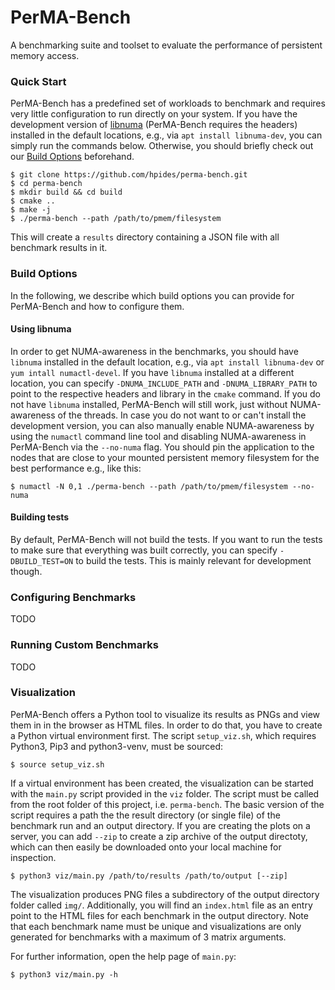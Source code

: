 # PerMA-Bench

A benchmarking suite and toolset to evaluate the performance of persistent memory access.

### Quick Start
PerMA-Bench has a predefined set of workloads to benchmark and requires very little configuration to run directly on
your system.
If you have the development version of [libnuma](https://github.com/numactl/numactl) (PerMA-Bench requires the headers) 
installed in the default locations, e.g., via `apt install libnuma-dev`, you can simply run the commands below.
Otherwise, you should briefly check out our [Build Options](#build-options) beforehand.

```shell script
$ git clone https://github.com/hpides/perma-bench.git
$ cd perma-bench
$ mkdir build && cd build
$ cmake ..
$ make -j
$ ./perma-bench --path /path/to/pmem/filesystem
```

This will create a `results` directory containing a JSON file with all benchmark results in it.

### Build Options
In the following, we describe which build options you can provide for PerMA-Bench and how to configure them.

#### Using libnuma
In order to get NUMA-awareness in the benchmarks, you should have `libnuma` installed in the default location, e.g.,
via `apt install libnuma-dev` or `yum intall numactl-devel`.
If you have `libnuma` installed at a different location, you can specify `-DNUMA_INCLUDE_PATH` and `-DNUMA_LIBRARY_PATH`
to point to the respective headers and library in the `cmake` command.
If you do not have `libnuma` installed, PerMA-Bench will still work, just without NUMA-awareness of the threads.
In case you do not want to or can't install the development version, you can also manually enable NUMA-awareness by
using the `numactl` command line tool and disabling NUMA-awareness in PerMA-Bench via the `--no-numa` flag.
You should pin the application to the nodes that are close to your mounted persistent memory filesystem for the best performance e.g., like this:

```shell script
$ numactl -N 0,1 ./perma-bench --path /path/to/pmem/filesystem --no-numa
```

#### Building tests
By default, PerMA-Bench will not build the tests.
If you want to run the tests to make sure that everything was built correctly, you can specify `-DBUILD_TEST=ON` to
build the tests.
This is mainly relevant for development though.

### Configuring Benchmarks
TODO

### Running Custom Benchmarks
TODO

### Visualization
PerMA-Bench offers a Python tool to visualize its results as PNGs and view them in in the browser as HTML files.
In order to do that, you have to create a Python virtual environment first. 
The script `setup_viz.sh`, which requires Python3, Pip3 and python3-venv, must be sourced:
``` shell script
$ source setup_viz.sh
```

If a virtual environment has been created, the visualization can be started with the `main.py` script provided in the `viz` folder.
The script must be called from the root folder of this project, i.e. `perma-bench`. 
The basic version of the script requires a path the the result directory (or single file) of the benchmark run and an output directory.
If you are creating the plots on a server, you can add `--zip` to create a zip archive of the output directoty, which can then easily be downloaded onto your local machine for inspection.
``` shell script
$ python3 viz/main.py /path/to/results /path/to/output [--zip]
```

The visualization produces PNG files a subdirectory of the output directory folder called `img/`.
Additionally, you will find an `index.html` file as an entry point to the HTML files for each benchmark in the output directory.
Note that each benchmark name must be unique and visualizations are only generated for benchmarks with a maximum of 3 matrix arguments.

For further information, open the help page of `main.py`:
``` shell script
$ python3 viz/main.py -h
```
